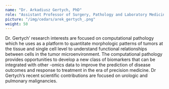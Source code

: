 ```yaml
---
name: "Dr. Arkadiusz Gertych, PhD"
role: "Assistant Professor of Surgery, Pathology and Laboratory Medicine, Cedars-Sinai Medical Center"
picture: "/img/cedars/arek_gertych_.png"
weight: 50
---
```


Dr. Gertych’ research interests are focused on computational pathology which he uses as a platform to quantitate morphologic patterns of tumors at the tissue and single cell level to understand functional relationships between cells in the tumor microenvironment. The computational pathology provides opportunities to develop a new class of biomarkers that can be integrated with other -omics data to improve the prediction of disease outcomes and response to treatment in the era of precision medicine. Dr Gertych’s recent scientific contributions are focused on urologic and pulmonary malignancies.
